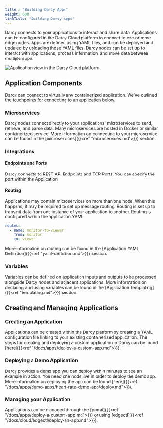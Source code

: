 ```yaml
---
title : "Building Darcy Apps"
weight: 600
linkTitle: "Building Darcy Apps"
---
```


Darcy connects to your applications to interact and share data. Applications can be configured in
the Darcy Cloud platform to connect to one or more edge nodes. Apps are defined using YAML files,
and can be deployed and updated by uploading those YAML files. Darcy nodes can be set up to interact
with applications, process information, and move data between multiple apps.

![Application view in the Darcy Cloud platform](</images/image (12).png>)

## Application Components

Darcy can connect to virtually any containerized application. We’ve outlined the touchpoints for
connecting to an application below.

### Microservices

Darcy nodes connect directly to your applications' microservices to send, retrieve, and parse data.
Many microservices are hosted in Docker or similar containerized service. More information on
connecting to your microservice can be found in the [microservices]({{<ref "microservices.md">}}) section.

### Integrations

#### Endpoints and Ports

Darcy connects to REST API Endpoints and TCP Ports. You can specify the port within the Application

[//]: # (YAML. For more information, please refer to the [Public Services]&#40;{{<ref "public-services.md">}}&#41; section.)

#### Routing

Applications may contain microservices on more than one node. When this happens, it may be required
to set up message routing. Routing is set up to transmit data from one instance of your application
to another. Routing is configured within the application YAML.

```yaml
routes:
  - name: monitor-to-viewer
    from: monitor
    to: viewer
```

More information on routing can be found in
the [Application YAML Definition]({{<ref "yaml-definition.md">}}) section.

### Variables

Variables can be defined on application inputs and outputs to be processed alongside Darcy nodes and
adjacent applications. More information on declaring and using variables can be found in
the [Application Templating]({{<ref "templating.md">}}) section.

## Creating and Managing Applications

### Creating an Application

Applications can be created within the Darcy platform by creating a YAML configuration file linking
to your existing containerized application. The steps for creating and deploying a custom
application in Darcy can be found [here]({{<ref "/docs/apps/deploy-a-custom-app.md">}}).

### Deploying a Demo Application

Darcy provides a demo app you can deploy within minutes to see an example
in action. You need one node live in order to deploy the demo app. More information on deploying the
app can be found [here]({{<ref "/docs/apps/demo-apps/heart-rate-demo-app/deploy.md">}}).

### Managing your Application

Applications can be managed through
the [portal]({{<ref "/docs/apps/deploy-a-custom-app.md">}})
or using [edgectl]({{<ref "/docs/cloud/edgectl/deploy-an-app.md">}}).

